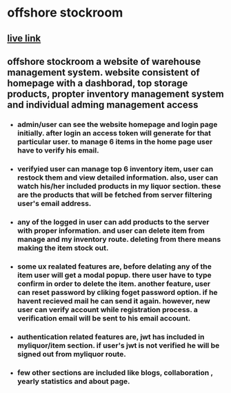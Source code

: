 # offshore stockroom

## [live link](https://offshore-stockroom.web.app/)

## offshore stockroom a website of warehouse management system. website consistent of homepage with a dashborad, top storage products, propter inventory management system and individual adming management access

- ### admin/user can see the website homepage and login page initially. after login an access token will generate for that particular user. to manage 6 items in the home page user have to verify his email.

- ### verifyied user can manage top 6 inventory item, user can restock them and view detailed information. also, user can watch his/her included products in my liquor section. these are the products that will be fetched from server filtering user's email address.

- ### any of the logged in user can add products to the server with proper information. and user can delete item from manage and my inventory route. deleting from there means making the item stock out.

- ### some ux realated features are, before delating any of the item user will get a modal popup. there user have to type confirm in order to delete the item. another feature, user can reset password by cliking foget password option. if he havent recieved mail he can send it again. however, new user can verify account while registration process. a verification email will be sent to his email account.

- ### authentication related features are, jwt has included in myliquor/item section. if user's jwt is not verified he will be signed out from myliquor route.

- ### few other sections are included like blogs, collaboration , yearly statistics and about page.
